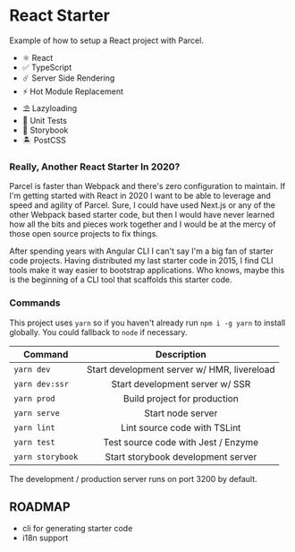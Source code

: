 # React Starter

Example of how to setup a React project with Parcel.

- ⚛  React
- ✅ TypeScript
- ☄️  Server Side Rendering
- ⚡️  Hot Module Replacement
- ⛱ Lazyloading
- 🧪 Unit Tests
- 📖 Storybook
- 🏝 PostCSS


### Really, Another React Starter In 2020?

Parcel is faster than Webpack and there's zero configuration to maintain. If I'm getting started with React in 2020 I want to be able to leverage and speed and agility of Parcel. Sure, I could have used Next.js or any of the other Webpack based starter code, but then I would have never learned how all the bits and pieces work together and I would be at the mercy of those open source projects to fix things.

After spending years with Angular CLI I can't say I'm a big fan of starter code projects. Having distributed my last starter code in 2015, I find CLI tools make it way easier to bootstrap applications. Who knows, maybe this is the beginning of a CLI tool that scaffolds this starter code.

### Commands

This project uses `yarn` so if you haven't already run `npm i -g yarn` to install globally. You could fallback to `node` if necessary.

| Command       | Description                                 |
| ------------- |:-------------------------------------------:|
| `yarn dev`     | Start development server w/ HMR, livereload |
| `yarn dev:ssr`     | Start development server w/ SSR |
| `yarn prod`     | Build project for production      |
| `yarn serve`     | Start node server     |
| `yarn lint`     | Lint source code with TSLint  |
| `yarn test`     | Test source code with Jest / Enzyme    |
| `yarn storybook` | Start storybook development server    |


The development / production server runs on port 3200 by default.


## ROADMAP

- cli for generating starter code
- i18n support